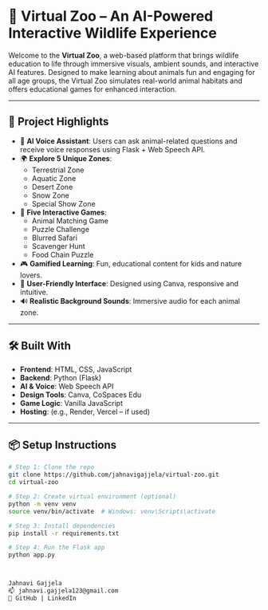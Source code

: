 # 🐾 Virtual Zoo – An AI-Powered Interactive Wildlife Experience

Welcome to the **Virtual Zoo**, a web-based platform that brings wildlife education to life through immersive visuals, ambient sounds, and interactive AI features. Designed to make learning about animals fun and engaging for all age groups, the Virtual Zoo simulates real-world animal habitats and offers educational games for enhanced interaction.

---

## 🚩 Project Highlights

- 🎤 **AI Voice Assistant**: Users can ask animal-related questions and receive voice responses using Flask + Web Speech API.
- 🌍 **Explore 5 Unique Zones**:
  - Terrestrial Zone  
  - Aquatic Zone  
  - Desert Zone  
  - Snow Zone  
  - Special Show Zone
- 🧠 **Five Interactive Games**:
  - Animal Matching Game  
  - Puzzle Challenge  
  - Blurred Safari  
  - Scavenger Hunt  
  - Food Chain Puzzle
- 🎮 **Gamified Learning**: Fun, educational content for kids and nature lovers.
- 📱 **User-Friendly Interface**: Designed using Canva, responsive and intuitive.
- 🔊 **Realistic Background Sounds**: Immersive audio for each animal zone.

---


## 🛠 Built With

- **Frontend**: HTML, CSS, JavaScript  
- **Backend**: Python (Flask)  
- **AI & Voice**: Web Speech API  
- **Design Tools**: Canva, CoSpaces Edu  
- **Game Logic**: Vanilla JavaScript  
- **Hosting**: (e.g., Render, Vercel – if used)

---

## 📦 Setup Instructions

```bash
# Step 1: Clone the repo
git clone https://github.com/jahnavigajjela/virtual-zoo.git
cd virtual-zoo

# Step 2: Create virtual environment (optional)
python -m venv venv
source venv/bin/activate  # Windows: venv\Scripts\activate

# Step 3: Install dependencies
pip install -r requirements.txt

# Step 4: Run the Flask app
python app.py



Jahnavi Gajjela
📫 jahnavi.gajjela123@gmail.com
🔗 GitHub | LinkedIn

